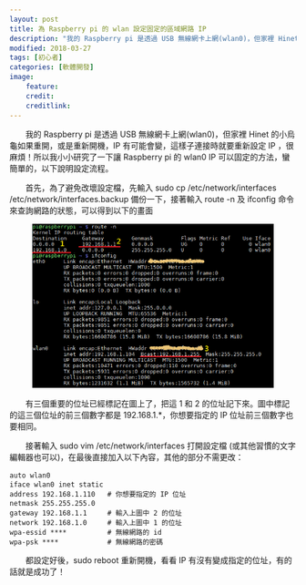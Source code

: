 ```yaml
---
layout: post
title: 為 Raspberry pi 的 wlan 設定固定的區域網路 IP
description: "我的 Raspberry pi 是透過 USB 無線網卡上網(wlan0)，但家裡 Hinet 的小烏龜如果重開，或是重新開機，IP 有可能會變，連接時就要重新設定 IP，很麻煩！所以我小小研究了一下讓 pi 的 wlan0 IP 可以固定的方法，蠻簡單的，以下說明設定流程"
modified: 2018-03-27
tags: [初心者]
categories: [軟體開發]
image:
    feature: 
    credit: 
    creditlink: 
---
```


　　我的 Raspberry pi 是透過 USB 無線網卡上網(wlan0)，但家裡 Hinet 的小烏龜如果重開，或是重新開機，IP 有可能會變，這樣子連接時就要重新設定 IP ，很麻煩！所以我小小研究了一下讓 Raspberry pi 的 wlan0 IP 可以固定的方法，蠻簡單的，以下說明設定流程。

<!--more-->
　　首先，為了避免改壞設定檔，先輸入 sudo cp /etc/network/interfaces /etc/network/interfaces.backup 備份一下，接著輸入 route -n 及 ifconfig 命令來查詢網路的狀態，可以得到以下的畫面
<figure class="large center">
	<img src="/images/2018/03/pi-ifconfig.png" alt="">
</figure>

　　有三個重要的位址已經標記在圖上了，把這 1 和 2 的位址記下來。圖中標記的這三個位址的前三個數字都是 192.168.1.*，你想要指定的 IP 位址前三個數字也要相同。

　　接著輸入 sudo vim /etc/network/interfaces 打開設定檔 (或其他習慣的文字編輯器也可以)，在最後直接加入以下內容，其他的部分不需更改：

    auto wlan0
    iface wlan0 inet static
    address 192.168.1.110   # 你想要指定的 IP 位址
    netmask 255.255.255.0
    gateway 192.168.1.1     # 輸入上圖中 2 的位址
    network 192.168.1.0     # 輸入上圖中 1 的位址
    wpa-essid ****          # 無線網路的 id
    wpa-psk ****            # 無線網路的密碼

　　都設定好後，sudo reboot 重新開機，看看 IP 有沒有變成指定的位址，有的話就是成功了！